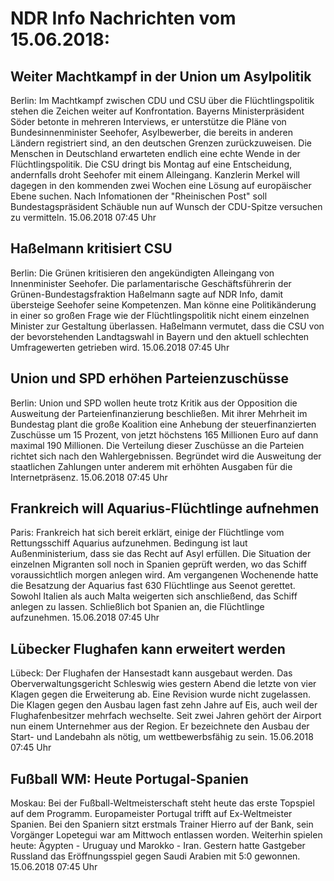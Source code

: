 # NDR Info Nachrichten vom 15.06.2018:


## Weiter Machtkampf in der Union um Asylpolitik
Berlin: Im Machtkampf zwischen CDU und CSU über die Flüchtlingspolitik stehen die Zeichen weiter auf Konfrontation. Bayerns Ministerpräsident Söder betonte in mehreren Interviews, er unterstütze die Pläne von Bundesinnenminister Seehofer, Asylbewerber, die bereits in anderen Ländern registriert sind, an den deutschen Grenzen zurückzuweisen. Die Menschen in Deutschland erwarteten endlich eine echte Wende in der Flüchtlingspolitik. Die CSU dringt bis Montag auf eine Entscheidung, andernfalls droht Seehofer mit einem Alleingang. Kanzlerin Merkel will dagegen in den kommenden zwei Wochen eine Lösung auf europäischer Ebene suchen. Nach Infomationen der "Rheinischen Post" soll Bundestagspräsident Schäuble nun auf Wunsch der CDU-Spitze versuchen zu vermitteln. 15.06.2018 07:45 Uhr 

## Haßelmann kritisiert CSU
Berlin: Die Grünen kritisieren den angekündigten Alleingang von Innenminister Seehofer. Die parlamentarische Geschäftsführerin der Grünen-Bundestagsfraktion Haßelmann sagte auf NDR Info, damit übersteige Seehofer seine Kompetenzen. Man könne eine Politikänderung in einer so großen Frage wie der Flüchtlingspolitik nicht einem einzelnen Minister zur Gestaltung überlassen. Haßelmann vermutet, dass die CSU von der bevorstehenden Landtagswahl in Bayern und den aktuell schlechten Umfragewerten getrieben wird. 15.06.2018 07:45 Uhr 

## Union und SPD erhöhen Parteienzuschüsse
Berlin: Union und SPD wollen heute trotz Kritik aus der Opposition die Ausweitung der Parteienfinanzierung beschließen. Mit ihrer Mehrheit im Bundestag plant die große Koalition eine Anhebung der steuerfinanzierten Zuschüsse um 15 Prozent, von jetzt höchstens 165 Millionen Euro auf dann maximal 190 Millionen. Die Verteilung dieser Zuschüsse an die Parteien richtet sich nach den Wahlergebnissen. Begründet wird die Ausweitung der staatlichen Zahlungen unter anderem mit erhöhten Ausgaben für die Internetpräsenz. 15.06.2018 07:45 Uhr 

## Frankreich will Aquarius-Flüchtlinge aufnehmen
Paris: Frankreich hat sich bereit erklärt, einige der Flüchtlinge vom Rettungsschiff Aquarius aufzunehmen. Bedingung ist laut Außenministerium, dass sie das Recht auf Asyl erfüllen. Die Situation der einzelnen Migranten soll noch in Spanien geprüft werden, wo das Schiff voraussichtlich morgen anlegen wird. Am vergangenen Wochenende hatte die Besatzung der Aquarius fast 630 Flüchtlinge aus Seenot gerettet. Sowohl Italien als auch Malta weigerten sich anschließend, das Schiff anlegen zu lassen. Schließlich bot Spanien an, die Flüchtlinge aufzunehmen. 15.06.2018 07:45 Uhr 

## Lübecker Flughafen kann erweitert werden
Lübeck: Der Flughafen der Hansestadt kann ausgebaut werden. Das Oberverwaltungsgericht Schleswig wies gestern Abend die letzte von vier Klagen gegen die Erweiterung ab. Eine Revision wurde nicht zugelassen. Die Klagen gegen den Ausbau lagen fast zehn Jahre auf Eis, auch weil der Flughafenbesitzer mehrfach wechselte. Seit zwei Jahren gehört der Airport nun einem Unternehmer aus der Region. Er bezeichnete den Ausbau der Start- und Landebahn als nötig, um wettbewerbsfähig zu sein. 15.06.2018 07:45 Uhr 

## Fußball WM: Heute Portugal-Spanien
Moskau: Bei der Fußball-Weltmeisterschaft steht heute das erste Topspiel auf dem Programm. Europameister Portugal trifft auf Ex-Weltmeister Spanien. Bei den Spaniern sitzt erstmals Trainer Hierro auf der Bank, sein Vorgänger Lopetegui war am Mittwoch entlassen worden. Weiterhin spielen heute: Ägypten - Uruguay und Marokko - Iran. Gestern hatte Gastgeber Russland das Eröffnungsspiel gegen Saudi Arabien mit 5:0 gewonnen. 15.06.2018 07:45 Uhr 
